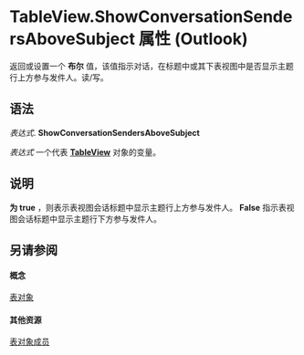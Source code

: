 
# TableView.ShowConversationSendersAboveSubject 属性 (Outlook)

返回或设置一个 **布尔** 值，该值指示对话，在标题中或其下表视图中是否显示主题行上方参与发件人。读/写。


## 语法

 _表达式_. **ShowConversationSendersAboveSubject**

 _表达式_ 一个代表 **[TableView](026e27f8-1655-060d-e8cc-87eaaf4f1510.md)** 对象的变量。


## 说明

 **为 true** ，则表示表视图会话标题中显示主题行上方参与发件人。 **False** 指示表视图会话标题中显示主题行下方参与发件人。


## 另请参阅


#### 概念


[表对象](026e27f8-1655-060d-e8cc-87eaaf4f1510.md)
#### 其他资源


[表对象成员](2cc17ec6-12cf-d335-9370-d3922b45510e.md)